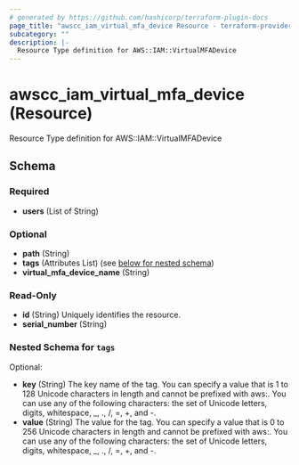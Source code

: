 ```yaml
---
# generated by https://github.com/hashicorp/terraform-plugin-docs
page_title: "awscc_iam_virtual_mfa_device Resource - terraform-provider-awscc"
subcategory: ""
description: |-
  Resource Type definition for AWS::IAM::VirtualMFADevice
---
```


# awscc_iam_virtual_mfa_device (Resource)

Resource Type definition for AWS::IAM::VirtualMFADevice



<!-- schema generated by tfplugindocs -->
## Schema

### Required

- **users** (List of String)

### Optional

- **path** (String)
- **tags** (Attributes List) (see [below for nested schema](#nestedatt--tags))
- **virtual_mfa_device_name** (String)

### Read-Only

- **id** (String) Uniquely identifies the resource.
- **serial_number** (String)

<a id="nestedatt--tags"></a>
### Nested Schema for `tags`

Optional:

- **key** (String) The key name of the tag. You can specify a value that is 1 to 128 Unicode characters in length and cannot be prefixed with aws:. You can use any of the following characters: the set of Unicode letters, digits, whitespace, _, ., /, =, +, and -.
- **value** (String) The value for the tag. You can specify a value that is 0 to 256 Unicode characters in length and cannot be prefixed with aws:. You can use any of the following characters: the set of Unicode letters, digits, whitespace, _, ., /, =, +, and -.


